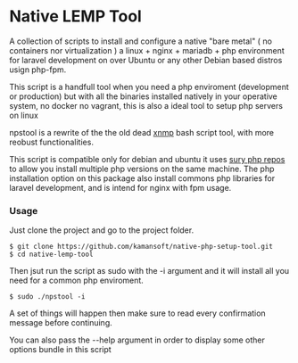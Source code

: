 # Native LEMP Tool
A collection of scripts to install and configure a native "bare metal" ( no containers nor virtualization ) a linux + nginx + mariadb + php environment for laravel development on over Ubuntu or any other Debian based distros usign php-fpm.


This script is a handfull tool when you need a php enviroment (development or production) but with all the binaries installed natively in your operative system, no docker no vagrant, this is also a ideal tool to setup php servers on linux

npstool is a rewrite of the the old dead [xnmp](https://github.com/lemyskaman/xnmp) bash script tool, with more reobust functionalities.

This script is compatible only for debian and ubuntu it uses [sury php repos](https://deb.sury.org/) to allow you install multiple php versions on the same machine. The php installation option on this package also install commons php libraries for laravel development, and is intend for nginx with fpm usage.


### Usage

Just clone the project and go to the project folder.
   
    $ git clone https://github.com/kamansoft/native-php-setup-tool.git 
    $ cd native-lemp-tool

Then jsut run the script as sudo with the -i argument  and it will install all you need for a common php enviroment.

    $ sudo ./npstool -i

A set of things will happen then make sure to read every confirmation message before continuing.

You can also pass the --help argument in order to display some other options bundle in this script

  






